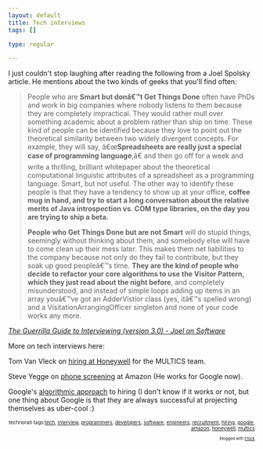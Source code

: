 ```yaml
--- 
layout: default
title: Tech interviews
tags: []

type: regular

---
```

<p>I just couldn't stop laughing after reading the following from a Joel Spolsky article. He mentions about the two kinds of geeks that you'll find often:</p>

<blockquote cite="http://www.joelonsoftware.com/articles/GuerrillaInterviewing3.html">People who are <strong>Smart but donâ€™t Get Things Done</strong> often have PhDs and work in big companies where nobody listens to them because they are completely impractical. They would rather mull over something academic about a problem rather than ship on time. These kind of people can be identified because they love to point out the theoretical similarity between two widely divergent concepts. For example, they will say, â€œ<strong>Spreadsheets are really just a special case of programming language</strong>,â€ and then go off for a week and write a thrilling, brilliant whitepaper about the theoretical computational linguistic attributes of a spreadsheet as a programming language. Smart, but not useful. The other way to identify these people is that they have a tendency to show up at your office, <strong>coffee mug in hand, and try to start a long conversation about the relative merits of Java introspection vs. COM type libraries, on the day you are trying to ship a beta.</strong><br/>
<p><strong>People who Get Things Done but are not Smart</strong> will do stupid things, seemingly without thinking about them, and somebody else will have to come clean up their mess later. This makes them net liabilities to the company because not only do they fail to contribute, but they soak up good peopleâ€™s time. <strong>They are the kind of people who decide to refactor your core algorithms to use the Visitor Pattern, which they just read about the night before</strong>, and completely misunderstood, and instead of simple loops adding up items in an array youâ€™ve got an AdderVistior class (yes, itâ€™s spelled wrong) and a VisitationArrangingOfficer singleton and none of your code works any more.</p>

</blockquote><p class="citation"><cite cite="http://www.joelonsoftware.com/articles/GuerrillaInterviewing3.html"><a href="http://www.joelonsoftware.com/articles/GuerrillaInterviewing3.html">The Guerrilla Guide to Interviewing (version 3.0) - Joel on Software</a></cite></p>

<p>More on tech interviews here:</p>

<p>Tom Van Vleck on <a href="http://www.multicians.org/thvv/interviewing.html">hiring at Honeywell</a> for the MULTICS team.</p>

<p> Steve Yegge on <a href="http://steve.yegge.googlepages.com/five-essential-phone-screen-questions">phone screening</a> at Amazon (He works for Google now).</p>

<p>Google's <a href="http://www.nytimes.com/2007/01/03/technology/03google.html?ex=1325480400&amp;en=b2fae74ca3982a94&amp;ei=5090&amp;partner=rssuserland&amp;emc=rss">algorithmic approach</a> to hiring (I don't know if it works or not, but one thing about Google is that they are always successful at projecting themselves as uber-cool :)<br/>
</p>

<!-- technorati tags begin --><p style="font-size:10px;text-align:right;">technorati tags:<a href="http://technorati.com/tag/tech" rel="tag">tech</a>, <a href="http://technorati.com/tag/interview" rel="tag">interview</a>, <a href="http://technorati.com/tag/programmers" rel="tag">programmers</a>, <a href="http://technorati.com/tag/developers" rel="tag">developers</a>, <a href="http://technorati.com/tag/software" rel="tag">software</a>, <a href="http://technorati.com/tag/engineers" rel="tag">engineers</a>, <a href="http://technorati.com/tag/recruitment" rel="tag">recruitment</a>, <a href="http://technorati.com/tag/hiring" rel="tag">hiring</a>, <a href="http://technorati.com/tag/google" rel="tag">google</a>, <a href="http://technorati.com/tag/amazon" rel="tag">amazon</a>, <a href="http://technorati.com/tag/honeywell" rel="tag">honeywell</a>, <a href="http://technorati.com/tag/multics" rel="tag">multics</a></p><!-- technorati tags end --><p style="text-align: right; font-size: 8px">Blogged with <a href="http://www.flock.com/blogged-with-flock" title="Flock" target="_new">Flock</a></p>
